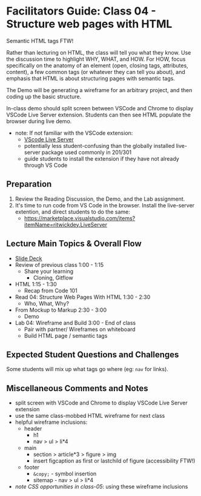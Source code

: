 # Facilitators Guide: Class 04 - Structure web pages with HTML

Semantic HTML tags FTW!

Rather than lecturing on HTML, the class will tell you what they know. Use the discussion time to highlight WHY, WHAT, and HOW. For HOW, focus specifically on the anatomy of an element (open, closing tags, attributes, content), a few common tags (or whatever they can tell you about), and emphasis that HTML is about structuring pages with semantic tags. 

The Demo will be generating a wireframe for an arbitrary project, and then coding up the basic structure. 

In-class demo should split screen between VSCode and Chrome to display VSCode Live Server extension.  Students can then see HTML populate the browser during live demo.

- note:  If not familiar with the VSCode extension:  
  - [VScode Live Server](https://marketplace.visualstudio.com/items?itemName=ritwickdey.LiveServer)
  - potentially less student-confusing than the globally installed live-server package used commonly in 201/301
  - guide students to install the extension if they have not already through VS Code

## Preparation

1. Review the Reading Discussion, the Demo, and the Lab assignment. 
1. It's time to run code from VS Code in the browser. Install the live-server extention, and direct students to do the same:
    - <https://marketplace.visualstudio.com/items?itemName=ritwickdey.LiveServer>

## Lecture Main Topics & Overall Flow

- [Slide Deck](https://docs.google.com/presentation/d/1GkRizg4oZGcFrus-8nWGDR51oJvmBIllTyPi4quoAsc/edit)
- Review of previous class 1:00 - 1:15
  - Share your learning
    - Cloning, Gitflow
- HTML 1:15 - 1:30
  - Recap from Code 101
- Read 04: Structure Web Pages With HTML 1:30 - 2:30
  - Who, What, Why?
- From Mockup to Markup 2:30 - 3:00
  - Demo
- Lab 04: Wireframe and Build 3:00 - End of class
  - Pair with partner/ Wireframes on whiteboard
  - Build HTML page / semantic tags

## Expected Student Questions and Challenges

Some students will mix up what tags go where (eg: `nav` for links). 

## Miscellaneous Comments and Notes

- split screen with VSCode and Chrome to display VSCode Live Server extension 
- use the same class-mobbed HTML wireframe for next class
- helpful wireframe inclusions:
  - header
    - h1
    - nav > ul > li*4
  - main
    - section > article*3 > figure > img
    - insert figcaption as first or lastchild of figure (accessibility FTW!) 
  - footer 
    - `&copy;` - symbol insertion
    - sitemap - nav > ul > li*4
- *note CSS opportunities in class-05*: using these wireframe inclusions
